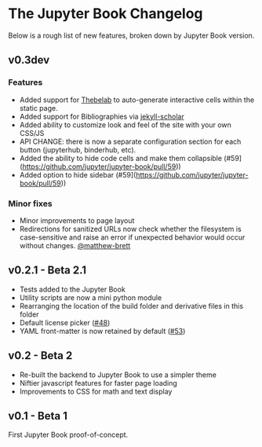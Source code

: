 # The Jupyter Book Changelog

Below is a rough list of new features, broken down by Jupyter Book version.

## v0.3dev

### Features

- Added support for [Thebelab](https://minrk.github.io/thebelab/) to auto-generate
  interactive cells within the static page.
- Added support for Bibliographies via [jekyll-scholar](https://github.com/inukshuk/jekyll-scholar)
- Added ability to customize look and feel of the site with your own CSS/JS
- API CHANGE: there is now a separate configuration section for each button
  (jupyterhub, binderhub, etc).
- Added the ability to hide code cells and make them collapsible (#59](https://github.com/jupyter/jupyter-book/pull/59))
- Added option to hide sidebar (#59](https://github.com/jupyter/jupyter-book/pull/59))

### Minor fixes

- Minor improvements to page layout
- Redirections for sanitized URLs now check whether the filesystem is case-sensitive
  and raise an error if unexpected behavior would occur without changes. [@matthew-brett](https://github.com/matthew-brett)

## v0.2.1 - Beta 2.1

- Tests added to the Jupyter Book
- Utility scripts are now a mini python module
- Rearranging the location of the build folder and derivative files in this folder
- Default license picker ([#48](https://github.com/jupyter/jupyter-book/pull/48))
- YAML front-matter is now retained by default ([#53](https://github.com/jupyter/jupyter-book/pull/53))

## v0.2 - Beta 2

- Re-built the backend to Jupyter Book to use a simpler theme
- Niftier javascript features for faster page loading
- Improvements to CSS for math and text display

## v0.1 - Beta 1

First Jupyter Book proof-of-concept.